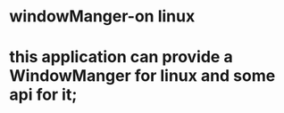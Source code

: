 # windowManger-on linux
# this application can provide a WindowManger for linux and some api for it;



